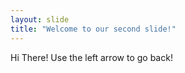 ```yaml
---
layout: slide
title: "Welcome to our second slide!"
---
```

Hi There!
Use the left arrow to go back!
